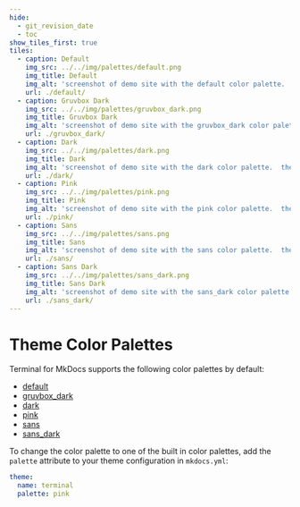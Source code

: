 ```yaml
---
hide:
  - git_revision_date
  - toc
show_tiles_first: true
tiles:
  - caption: Default
    img_src: ../../img/palettes/default.png
    img_title: Default
    img_alt: 'screenshot of demo site with the default color palette.  the site uses a white background with light blue hyperlinks.'
    url: ./default/
  - caption: Gruvbox Dark
    img_src: ../../img/palettes/gruvbox_dark.png
    img_title: Gruvbox Dark
    img_alt: 'screenshot of demo site with the gruvbox_dark color palette.  the site uses a dark grey background with orange hyperlinks and light yellow text.'
    url: ./gruvbox_dark/
  - caption: Dark
    img_src: ../../img/palettes/dark.png
    img_title: Dark
    img_alt: 'screenshot of demo site with the dark color palette.  the site uses a black background with light blue hyperlinks and white text.'
    url: ./dark/    
  - caption: Pink
    img_src: ../../img/palettes/pink.png
    img_title: Pink
    img_alt: 'screenshot of demo site with the pink color palette.  the site uses a white background with pink hyperlinks.'
    url: ./pink/        
  - caption: Sans
    img_src: ../../img/palettes/sans.png
    img_title: Sans
    img_alt: 'screenshot of demo site with the sans color palette.  the site uses a white background with light blue hyperlinks and sans font.'
    url: ./sans/    
  - caption: Sans Dark
    img_src: ../../img/palettes/sans_dark.png
    img_title: Sans Dark
    img_alt: 'screenshot of demo site with the sans_dark color palette.  the site uses a black background with light blue hyperlinks and white text in sans font.'
    url: ./sans_dark/            
---
```



# Theme Color Palettes
Terminal for MkDocs supports the following color palettes by default:

  - [default](default.md)
  - [gruvbox_dark](gruvbox_dark.md)
  - [dark](dark.md)
  - [pink](pink.md)
  - [sans](sans.md)
  - [sans_dark](sans_dark.md)

To change the color palette to one of the built in color palettes, add the `palette` attribute to your theme configuration in `mkdocs.yml`:

```yaml
theme:
  name: terminal
  palette: pink
```

  
  <!-- ...
hide: 
  - idek
tiles:
  - caption: Default Color Palette
    img_src: /img/embroidery/liberty_letters.jpeg
    img_title: Default Color Palette
    img_alt: 'screenshot of demo site with the default color palette.  the site uses a white background with light blue hyperlinks.'
    index_url: [default](default.md)
  - caption: Gruvbox Dark Color Palette
    img_src: /img/umbrella/front.jpeg
    img_title: Gruvbox Dark Color Palette
    img_alt: 'screenshot of demo site with the gruvbox_dark color palette.  the site uses a dark grey background with orange hyperlinks and light yellow text.'
    index_url: [gruvbox_dark](gruvbox_dark.md)
... -->
